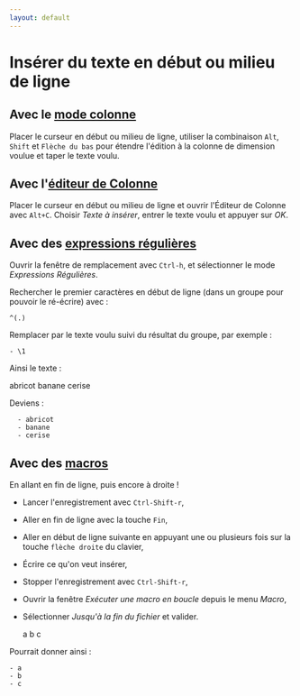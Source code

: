 ```yaml
---
layout: default
---
```

# Insérer du texte en début ou milieu de ligne

## Avec le [mode colonne](edition-en-colonne.md)

Placer le curseur en début ou milieu de ligne, utiliser la combinaison `Alt`, `Shift` et `Flèche du bas` pour étendre l'édition à la colonne de dimension voulue et taper le texte voulu.

## Avec l'[éditeur de Colonne](edition-en-colonne.md)

Placer le curseur en début ou milieu de ligne et ouvrir l'Éditeur de Colonne avec `Alt+C`.
Choisir *Texte à insérer*, entrer le texte voulu et appuyer sur *OK*.

## Avec des [expressions régulières](expressions-regulieres.md)

Ouvrir la fenêtre de remplacement avec `Ctrl-h`, et sélectionner le mode *Expressions Régulières*.

Rechercher le premier caractères en début de ligne (dans un groupe pour pouvoir le ré-écrire) avec :

```regex
^(.)
```

Remplacer par le texte voulu suivi du résultat du groupe, par exemple :

```regex
- \1
```

Ainsi le texte :

  abricot
  banane
  cerise

Deviens :

```
  - abricot
  - banane
  - cerise
```

## Avec des [macros](macros.md)

En allant en fin de ligne, puis encore à droite !

- Lancer l'enregistrement avec `Ctrl-Shift-r`,
- Aller en fin de ligne avec la touche `Fin`,
- Aller en début de ligne suivante en appuyant une ou plusieurs fois sur la touche `flèche droite` du clavier,
- Écrire ce qu'on veut insérer,
- Stopper l'enregistrement avec `Ctrl-Shift-r`,
- Ouvrir la fenêtre *Exécuter une macro en boucle* depuis le menu *Macro*,
- Sélectionner *Jusqu'à la fin du fichier* et valider.

  a
  b
  c

Pourrait donner ainsi :

```
- a
- b
- c
```
